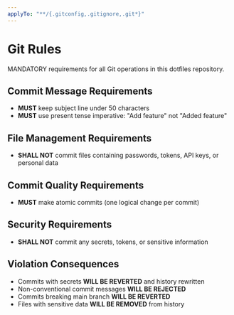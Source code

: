 ```yaml
---
applyTo: "**/{.gitconfig,.gitignore,.git*}"
---
```


# Git Rules

MANDATORY requirements for all Git operations in this dotfiles repository.

## Commit Message Requirements

- **MUST** keep subject line under 50 characters
- **MUST** use present tense imperative: "Add feature" not "Added feature"

## File Management Requirements

- **SHALL NOT** commit files containing passwords, tokens, API keys, or personal data

## Commit Quality Requirements

- **MUST** make atomic commits (one logical change per commit)

## Security Requirements

- **SHALL NOT** commit any secrets, tokens, or sensitive information

## Violation Consequences

- Commits with secrets **WILL BE REVERTED** and history rewritten
- Non-conventional commit messages **WILL BE REJECTED**
- Commits breaking main branch **WILL BE REVERTED**
- Files with sensitive data **WILL BE REMOVED** from history
